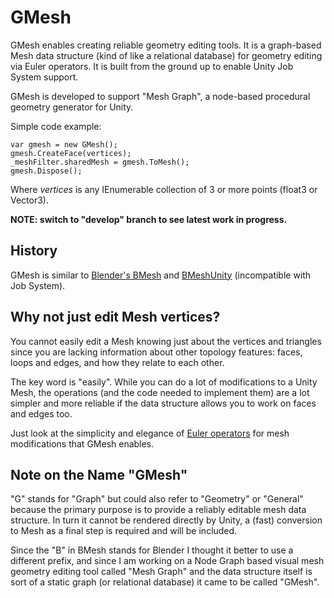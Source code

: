 # GMesh
GMesh enables creating reliable geometry editing tools. It is a graph-based Mesh data structure (kind of like a relational database) for geometry editing via Euler operators. It is built from the ground up to enable Unity Job System support. 

GMesh is developed to support "Mesh Graph", a node-based procedural geometry generator for Unity.

Simple code example:
```
var gmesh = new GMesh();
gmesh.CreateFace(vertices);
_meshFilter.sharedMesh = gmesh.ToMesh();
gmesh.Dispose();
```

Where _vertices_ is any IEnumerable collection of 3 or more points (float3 or Vector3).

**NOTE: switch to "develop" branch to see latest work in progress.**

## History

GMesh is similar to [Blender's BMesh](https://wiki.blender.org/wiki/Source/Modeling/BMesh/Design) and [BMeshUnity](https://github.com/eliemichel/BMeshUnity) (incompatible with Job System). 

## Why not just edit Mesh vertices?

You cannot easily edit a Mesh knowing just about the vertices and triangles since you are lacking information about other topology features: faces, loops and edges, and how they relate to each other.

The key word is "easily". While you can do a lot of modifications to a Unity Mesh, the operations (and the code needed to implement them) are a lot simpler and more reliable if the data structure allows you to work on faces and edges too.

Just look at the simplicity and elegance of [Euler operators](https://en.wikipedia.org/wiki/Euler_operator_(digital_geometry)) for mesh modifications that GMesh enables.

## Note on the Name "GMesh"

"G" stands for "Graph" but could also refer to "Geometry" or "General" because the primary purpose is to provide a reliably editable mesh data structure. In turn it cannot be rendered directly by Unity, a (fast) conversion to Mesh as a final step is required and will be included.

Since the "B" in BMesh stands for Blender I thought it better to use a different prefix, and since I am working on a Node Graph based visual mesh geometry editing tool called "Mesh Graph" and the data structure itself is sort of a static graph (or relational database) it came to be called "GMesh".
